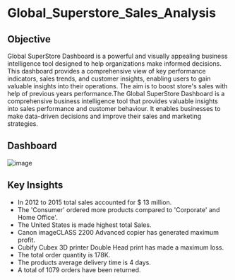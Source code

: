 # Global_Superstore_Sales_Analysis
## Objective
Global SuperStore Dashboard is a powerful and visually appealing business intelligence tool designed to help organizations make informed decisions. This dashboard provides a comprehensive view of key performance indicators, sales trends, and customer insights, enabling users to gain valuable insights into their operations.
The aim is to boost store's sales with help of previous years performance.The Global SuperStore Dashboard is a comprehensive business intelligence tool that provides valuable insights into sales performance and customer behaviour. It enables businesses to make data-driven decisions and improve their sales and marketing strategies.

## Dashboard
![image](https://github.com/anilsable2298/Global_Superstore_Sales_Analysis/assets/146058365/3a9efede-70c1-439a-9f56-08aca0d25063)

## Key Insights
* In 2012 to 2015 total sales accounted for $ 13 million.
* The 'Consumer' ordered more products compared to 'Corporate' and Home Office'.
* The United States is made highest total Sales.
* Canon imageCLASS 2200 Advanced copier has generated maximum profit.
* Cubify Cubex 3D printer Double Head print has made a maximum loss.
* The total order quantity is 178K.
* The products average delivery time is 4 days.
* A total of 1079 orders have been returned.
